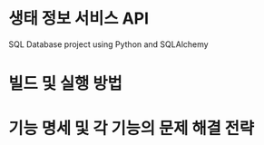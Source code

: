 # 생태 정보 서비스 API
SQL Database project using Python and SQLAlchemy

# 빌드 및 실행 방법

# 기능 명세 및 각 기능의 문제 해결 전략

